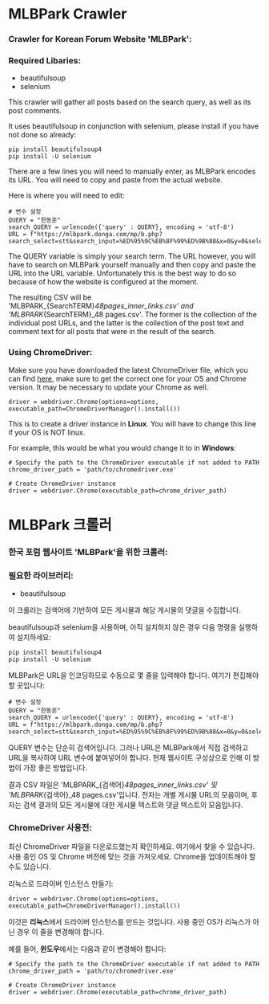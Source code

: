 # MLBPark Crawler
### Crawler for Korean Forum Website 'MLBPark':

### Required Libaries:
- beautifulsoup
- selenium
  
This crawler will gather all posts based on the search query, as well as its post comments.

It uses beautifulsoup in conjunction with selenium, please install if you have not done so already:

```
pip install beautifulsoup4
pip install -U selenium

```

There are a few lines you will need to manually enter, as MLBPark encodes its URL. You will need to copy and paste from the actual website. 

Here is where you will need to edit:
```
# 변수 설정 
QUERY = "한동훈"
search_QUERY = urlencode({'query' : QUERY}, encoding = 'utf-8')
URL = f"https://mlbpark.donga.com/mp/b.php?search_select=stt&search_input=%ED%95%9C%EB%8F%99%ED%9B%88&x=0&y=0&select=stt&m=search&b=bullpen&query=%ED%95%9C%EB%8F%99%ED%9B%88" 
```

The QUERY variable is simply your search term. The URL however, you will have to search on MLBPark yourself manually and then copy and paste the URL into the URL variable. Unfortunately this is the best way to do so because of how the website is configured at the moment.

The resulting CSV will be 'MLBPARK_{SearchTERM}_48pages_inner_links.csv' and 'MLBPARK_{SearchTERM}_48 pages.csv'. The former is the collection of the individual post URLs, and the latter is the collection of the post text and comment text for all posts that were in the result of the search.

### Using ChromeDriver: 
Make sure you have downloaded the latest ChromeDriver file, which you can find [here](https://chromedriver.chromium.org/getting-started), make sure to get the correct one for your OS and Chrome version. It may be necessary to update your Chrome as well.

```
driver = webdriver.Chrome(options=options, executable_path=ChromeDriverManager().install())
```

This is to create a driver instance in **Linux**. You will have to change this line if your OS is NOT linux. 

For example, this would be what you would change it to in **Windows**:
```
# Specify the path to the ChromeDriver executable if not added to PATH
chrome_driver_path = 'path/to/chromedriver.exe'

# Create ChromeDriver instance
driver = webdriver.Chrome(executable_path=chrome_driver_path)
```

# MLBPark 크롤러
### 한국 포럼 웹사이트 'MLBPark'을 위한 크롤러:

### 필요한 라이브러리:
- beautifulsoup


이 크롤러는 검색어에 기반하여 모든 게시물과 해당 게시물의 댓글을 수집합니다.

beautifulsoup과 selenium을 사용하며, 아직 설치하지 않은 경우 다음 명령을 실행하여 설치하세요:

```
pip install beautifulsoup4
pip install -U selenium

```

MLBPark은 URL을 인코딩하므로 수동으로 몇 줄을 입력해야 합니다. 여기가 편집해야 할 곳입니다:
```
# 변수 설정 
QUERY = "한동훈"
search_QUERY = urlencode({'query' : QUERY}, encoding = 'utf-8')
URL = f"https://mlbpark.donga.com/mp/b.php?search_select=stt&search_input=%ED%95%9C%EB%8F%99%ED%9B%88&x=0&y=0&select=stt&m=search&b=bullpen&query=%ED%95%9C%EB%8F%99%ED%9B%88" 

```

QUERY 변수는 단순히 검색어입니다. 그러나 URL은 MLBPark에서 직접 검색하고 URL을 복사하여 URL 변수에 붙여넣어야 합니다. 현재 웹사이트 구성상으로 인해 이 방법이 가장 좋은 방법입니다.

결과 CSV 파일은 'MLBPARK_{검색어}_48pages_inner_links.csv' 및 'MLBPARK_{검색어}_48 pages.csv'입니다. 전자는 개별 게시물 URL의 모음이며, 후자는 검색 결과의 모든 게시물에 대한 게시물 텍스트와 댓글 텍스트의 모음입니다.

### ChromeDriver 사용전: 
최신 ChromeDriver 파일을 다운로드했는지 확인하세요. 여기에서 찾을 수 있습니다. 사용 중인 OS 및 Chrome 버전에 맞는 것을 가져오세요. Chrome을 업데이트해야 할 수도 있습니다.

리눅스로 드라이버 인스턴스 만들기: 
```
driver = webdriver.Chrome(options=options, executable_path=ChromeDriverManager().install())
```

이것은 **리눅스**에서 드라이버 인스턴스를 만드는 것입니다. 사용 중인 OS가 리눅스가 아닌 경우 이 줄을 변경해야 합니다.

예를 들어, **윈도우**에서는 다음과 같이 변경해야 합니다:
```
# Specify the path to the ChromeDriver executable if not added to PATH
chrome_driver_path = 'path/to/chromedriver.exe'

# Create ChromeDriver instance
driver = webdriver.Chrome(executable_path=chrome_driver_path)
```
